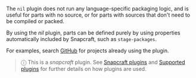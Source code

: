 The `nil` plugin does not run any language-specific packaging logic, and is useful for parts with no source, or for parts with sources that don't need to be compiled or packed.

By using the *nil* plugin, parts can be defined purely by using properties automatically included by Snapcraft, such as  `stage-packages`.

For examples, search [GitHub](https://github.com/search?q=path%3Asnapcraft.yaml+%22plugin%3A+nil%22&type=Code) for projects already using the plugin.

> ⓘ  This is a *snapcraft* plugin. See [Snapcraft plugins](/t/snapcraft-plugins/4284) and [Supported plugins](/t/supported-plugins/8080) for further details on how plugins are used.